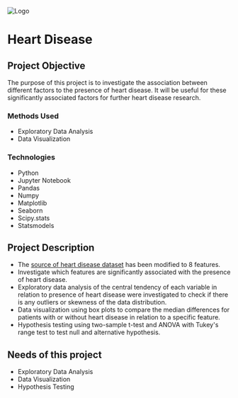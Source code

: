 
![Logo](https://thegraphicsfairy.com/wp-content/uploads/2019/02/Anatomical-Heart-Illustration-Black-GraphicsFairy.jpg)


# Heart Disease

## Project Objective
The purpose of this project is to investigate the association between different factors to the presence of heart disease. It will be useful for these significantly associated factors for further heart disease research.

### Methods Used
* Exploratory Data Analysis
* Data Visualization

### Technologies
* Python
* Jupyter Notebook
* Pandas
* Numpy
* Matplotlib
* Seaborn
* Scipy.stats 
* Statsmodels 

## Project Description
* The [source of heart disease dataset](https://archive.ics.uci.edu/dataset/45/heart+disease) has been modified to 8 features.
* Investigate which features are significantly associated with the presence of heart disease.
* Exploratory data analysis of the central tendency of each variable in relation to presence of heart disease were investigated to check if there is any outliers or skewness of the data distribution.
* Data visualization using box plots to compare the median differences for patients with or without heart disease in relation to a specific feature.
* Hypothesis testing using two-sample t-test and ANOVA with Tukey's range test to test null and alternative hypothesis.


## Needs of this project

- Exploratory Data Analysis
- Data Visualization
- Hypothesis Testing


